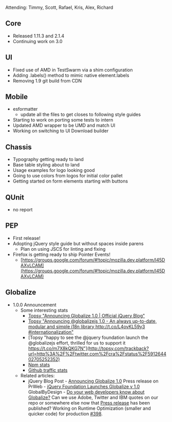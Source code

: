 Attending: Timmy, Scott, Rafael, Kris, Alex, Richard

## Core
* Released 1.11.3 and 2.1.4
* Continuing work on 3.0

## UI
* Fixed use of AMD in TestSwarm via a shim configuration
* Adding .labels() method to mimic native element.labels
* Removing 1.9 git build from CDN

## Mobile
* esformatter
  * update all the files to get closes to following style guides
* Starting to work on porting some tests to intern
* Updated AMD wrapper to be UMD and match UI
* Working on switching to UI Download builder

## Chassis
* Typography getting ready to land
* Base table styling about to land
* Usage examples for logo looking good
* Going to use colors from logos for initial color pallet
* Getting started on form elements starting with buttons

## QUnit
* no report

## PEP
* First release!
* Adopting jQuery style guide but without spaces inside parens
  * Plan on using JSCS for linting and fixing
* Firefox is getting ready to ship Pointer Events!
  * [https://groups.google.com/forum/#!topic/mozilla.dev.platform/l45DAXyLCAM](https://groups.google.com/forum/#!topic/mozilla.dev.platform/l45DAXyLCAM)

## Globalize
* 1.0.0 Announcement
  * Some interesting stats
    * [Topsy "Announcing Globalize 1.0 | Official jQuery Blog"](http://topsy.com/trackback?url=http%3A%2F%2Fblog.jquery.com%2F2015%2F04%2F23%2Fannouncing-globalize-1-0%2F)
    * [Topsy "Announcing @globalizejs 1.0 - An always up-to-date, modular and simple i18n library http://t.co/L4ovKL59y3 #internationalization"](http://topsy.com/trackback?url=http%3A%2F%2Fblog.jquery.com%2F2015%2F04%2F23%2Fannouncing-globalize-1-0%2F)
    * [Topsy "happy to see the @jquery foundation launch the @globalizejs effort, thrilled for us to support it https://t.co/m7X8kQKG7N"](http://topsy.com/trackback?url=http%3A%2F%2Ftwitter.com%2Fcra%2Fstatus%2F591264402705252352)
    * [Npm stats](http://npm-stat.com/charts.html?package=globalize)
    * [Github traffic stats](https://github.com/jquery/globalize/graphs/traffic)
  * Related articles:
    * jQuery Blog Post - [Announcing Globalize 1.0](https://blog.jquery.com/2015/04/23/announcing-globalize-1-0/)
Press release on PrWeb - [jQuery Foundation Launches Globalize v 1.0](http://www.prweb.com/releases/2015/04/prweb12656232.htm)
GlobalByDesign - [Do your web developers know about Globalize?](http://www.globalbydesign.com/2015/04/23/do-your-web-developers-know-about-globalize/)
Can we use Adobe, Twitter and IBM quotes on our repo or somewhere else now that [Press release](http://www.prweb.com/releases/2015/04/prweb12656232.htm) has been published?
Working on Runtime Optimization (smaller and quicker code) for production [#398](https://github.com/jquery/globalize/issues/398).

